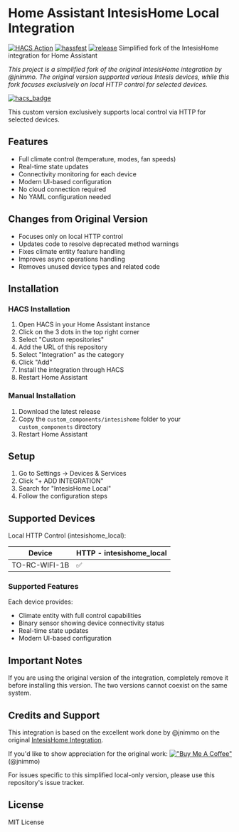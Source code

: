 # Home Assistant IntesisHome Local Integration
[![HACS Action](https://github.com/donfrensis/HA-IntesisHome-Local/actions/workflows/hacs.yaml/badge.svg)](https://github.com/donfrensis/HA-IntesisHome-Local/actions/workflows/hacs.yaml)
[![hassfest](https://github.com/donfrensis/HA-IntesisHome-Local/actions/workflows/hassfest_validation.yaml/badge.svg)](https://github.com/donfrensis/HA-IntesisHome-Local/actions/workflows/hassfest_validation.yaml)
[![release](https://img.shields.io/github/v/release/donfrensis/HA-IntesisHome-Local.svg)](https://github.com/donfrensis/HA-IntesisHome-Local/releases)
Simplified fork of the IntesisHome integration for Home Assistant

*This project is a simplified fork of the original IntesisHome integration by @jnimmo. The original version supported various Intesis devices, while this fork focuses exclusively on local HTTP control for selected devices.*

[![hacs_badge](https://img.shields.io/badge/HACS-Custom-41BDF5.svg)](https://github.com/hacs/integration)

This custom version exclusively supports local control via HTTP for selected devices.

## Features
- Full climate control (temperature, modes, fan speeds)
- Real-time state updates
- Connectivity monitoring for each device
- Modern UI-based configuration
- No cloud connection required
- No YAML configuration needed

## Changes from Original Version
- Focuses only on local HTTP control
- Updates code to resolve deprecated method warnings
- Fixes climate entity feature handling
- Improves async operations handling
- Removes unused device types and related code

## Installation

### HACS Installation
1. Open HACS in your Home Assistant instance
2. Click on the 3 dots in the top right corner
3. Select "Custom repositories"
4. Add the URL of this repository
5. Select "Integration" as the category
6. Click "Add"
7. Install the integration through HACS
8. Restart Home Assistant

### Manual Installation
1. Download the latest release
2. Copy the `custom_components/intesishome` folder to your `custom_components` directory
3. Restart Home Assistant

## Setup
1. Go to Settings -> Devices & Services
2. Click "+ ADD INTEGRATION"
3. Search for "IntesisHome Local"
4. Follow the configuration steps

## Supported Devices
Local HTTP Control (intesishome_local):

| Device                  | HTTP - intesishome_local | 
| ----------------------- |:-------------------------| 
| TO-RC-WIFI-1B          | :white_check_mark:       |

### Supported Features
Each device provides:
- Climate entity with full control capabilities
- Binary sensor showing device connectivity status
- Real-time state updates
- Modern UI-based configuration

## Important Notes
If you are using the original version of the integration, completely remove it before installing this version. The two versions cannot coexist on the same system.

## Credits and Support
This integration is based on the excellent work done by @jnimmo on the original [IntesisHome Integration](https://github.com/jnimmo/hass-intesishome). 

If you'd like to show appreciation for the original work:
[!["Buy Me A Coffee"](https://www.buymeacoffee.com/assets/img/custom_images/orange_img.png)](https://www.buymeacoffee.com/jnimmo) (@jnimmo)

For issues specific to this simplified local-only version, please use this repository's issue tracker.

## License
MIT License